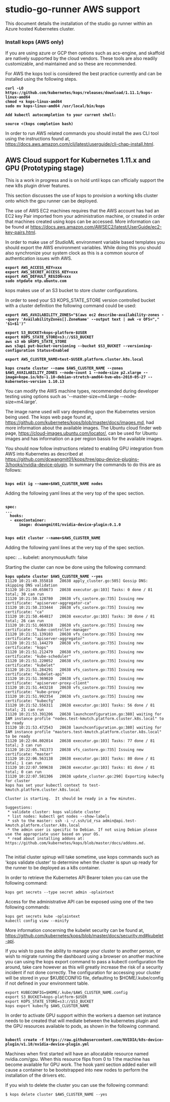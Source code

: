 # studio-go-runner AWS support

This document details the installation of the studio go runner within an Azure hosted Kubernetes cluster.

### Install kops (AWS only)

If you are using azure or GCP then options such as acs-engine, and skaffold are natively supported by the cloud vendors.  These tools are also readily customizable, and maintained and so these are recommended.

For AWS the kops tool is considered the best practice currently and can be installed using the following steps.

<pre><code><b>curl -LO https://github.com/kubernetes/kops/releases/download/1.11.1/kops-linux-amd64
chmod +x kops-linux-amd64
sudo mv kops-linux-amd64 /usr/local/bin/kops

Add kubectl autocompletion to your current shell:

source <(kops completion bash)
</b></code></pre>

In order to run AWS related commands you should install the aws CLI tool using the instructions found at, https://docs.aws.amazon.com/cli/latest/userguide/cli-chap-install.html.

## AWS Cloud support for Kubernetes 1.11.x and GPU (Prototyping stage)

This is a work in progress and is on hold until kops can officially support the new k8s plugin driver features.

This section discusses the use of kops to provision a working k8s cluster onto which the gpu runner can be deployed.

The use of AWS EC2 machines requires that the AWS account has had an EC2 key Pair imported from your administration machine, or created in order that machines created using kops can be accessed.  More information can be found at https://docs.aws.amazon.com/AWSEC2/latest/UserGuide/ec2-key-pairs.html.

In order to make use of StudioML environment variable based templates you should export the AWS environment variables.  While doing this you should also synchronize your system clock as this is a common source of authentication issues with AWS.  

<pre><code><b>export AWS_ACCESS_KEY=xxx
export AWS_SECRET_ACCESS_KEY=xxx
export AWS_DEFAULT_REGION=xxx
sudo ntpdate ntp.ubuntu.com
</b></code></pre>

kops makes use of an S3 bucket to store cluster configurations.

In order to seed your S3 KOPS_STATE_STORE version controlled bucket with a cluster definition the following command could be used:

<pre><code><b>export AWS_AVAILABILITY_ZONES="$(aws ec2 describe-availability-zones --query 'AvailabilityZones[].ZoneName' --output text | awk -v OFS="," '$1=$1')"

export S3_BUCKET=kops-platform-$USER
export KOPS_STATE_STORE=s3://$S3_BUCKET
aws s3 mb $KOPS_STATE_STORE
aws s3api put-bucket-versioning --bucket $S3_BUCKET --versioning-configuration Status=Enabled

export AWS_CLUSTER_NAME=test-$USER.platform.cluster.k8s.local

kops create cluster --name $AWS_CLUSTER_NAME --zones $AWS_AVAILABILITY_ZONES --node-count 1 --node-size p2.xlarge --image=kope.io/k8s-1.10-debian-stretch-amd64-hvm-ebs-2018-05-27 --kubernetes-version 1.10.13
</b></code></pre>

You can modify the AWS machine types, recommended during developer testing using options such as '--master-size=m4.large --node-size=m4.large'.

The image name used will vary depending upon the Kubernetes version being used.  The kops web page found at, https://github.com/kubernetes/kops/blob/master/docs/images.md, had more information about the available images.  The Ubuntu cloud finder web page, https://cloud-images.ubuntu.com/locator/, can be used for Ubuntu images and has information on a per region bassis for the available images.

You should now follow instructions related to enabling GPU integration from AWS into Kubernetes as described at https://github.com/dcwangmit01/kops/tree/gpu-device-plugins-3/hooks/nvidia-device-plugin.  In summary the commands to do this are as follows:

<pre><code><b>
kops edit ig --name=$AWS_CLUSTER_NAME nodes
</b></code></pre>

Adding the following yaml lines at the very top of the spec section.

<pre><code><b>
spec:
...
  hooks:
  - execContainer:
      image: dcwangmit01/nvidia-device-plugin:0.1.0
</b></code></pre>

<pre><code><b>
kops edit cluster --name=$AWS_CLUSTER_NAME
</b></code></pre>

Adding the following yaml lines at the very top of the spec section.

spec:
...
  kubelet:
      anonymousAuth: false
</b></code></pre>

Starting the cluster can now be done using the following command:

<pre><code><b>kops update cluster $AWS_CLUSTER_NAME --yes</b>
I1120 10:21:49.355818   28638 apply_cluster.go:505] Gossip DNS: skipping DNS validation
I1120 10:21:49.658673   28638 executor.go:103] Tasks: 0 done / 81 total; 30 can run
I1120 10:21:50.128780   28638 vfs_castore.go:735] Issuing new certificate: "apiserver-aggregator-ca"
I1120 10:21:50.233444   28638 vfs_castore.go:735] Issuing new certificate: "ca"
I1120 10:21:50.464817   28638 executor.go:103] Tasks: 30 done / 81 total; 26 can run
I1120 10:21:51.069328   28638 vfs_castore.go:735] Issuing new certificate: "kube-controller-manager"
I1120 10:21:51.139103   28638 vfs_castore.go:735] Issuing new certificate: "apiserver-aggregator"
I1120 10:21:51.144279   28638 vfs_castore.go:735] Issuing new certificate: "kops"
I1120 10:21:51.212479   28638 vfs_castore.go:735] Issuing new certificate: "kube-scheduler"
I1120 10:21:51.220052   28638 vfs_castore.go:735] Issuing new certificate: "kubelet"
I1120 10:21:51.284291   28638 vfs_castore.go:735] Issuing new certificate: "kubelet-api"
I1120 10:21:51.369020   28638 vfs_castore.go:735] Issuing new certificate: "apiserver-proxy-client"
I1120 10:21:51.443218   28638 vfs_castore.go:735] Issuing new certificate: "kube-proxy"
I1120 10:21:51.992354   28638 vfs_castore.go:735] Issuing new certificate: "kubecfg"
I1120 10:21:52.556311   28638 executor.go:103] Tasks: 56 done / 81 total; 21 can run
I1120 10:21:53.391206   28638 launchconfiguration.go:380] waiting for IAM instance profile "nodes.test-kmutch.platform.cluster.k8s.local" to be ready
I1120 10:21:53.472543   28638 launchconfiguration.go:380] waiting for IAM instance profile "masters.test-kmutch.platform.cluster.k8s.local" to be ready
I1120 10:22:04.802014   28638 executor.go:103] Tasks: 77 done / 81 total; 3 can run
I1120 10:22:05.741373   28638 vfs_castore.go:735] Issuing new certificate: "master"
I1120 10:22:06.563138   28638 executor.go:103] Tasks: 80 done / 81 total; 1 can run
I1120 10:22:07.509638   28638 executor.go:103] Tasks: 81 done / 81 total; 0 can run
I1120 10:22:07.581306   28638 update_cluster.go:290] Exporting kubecfg for cluster
kops has set your kubectl context to test-kmutch.platform.cluster.k8s.local

Cluster is starting.  It should be ready in a few minutes.

Suggestions:
 * validate cluster: kops validate cluster
 * list nodes: kubectl get nodes --show-labels
 * ssh to the master: ssh -i ~/.ssh/id_rsa admin@api.test-kmutch.platform.cluster.k8s.local
 * the admin user is specific to Debian. If not using Debian please use the appropriate user based on your OS.
 * read about installing addons at: https://github.com/kubernetes/kops/blob/master/docs/addons.md.

</code></pre>

The initial cluster spinup will take sometime, use kops commands such as 'kops validate cluster' to determine when the cluster is spun up ready for the runner to be deployed as a k8s container.

In order to retrieve the Kubernetes API Bearer token you can use the following command: 

```
kops get secrets --type secret admin -oplaintext
```

Access for the administrative API can be exposed using one of the two following commands:

```
kops get secrets kube -oplaintext
kubectl config view --minify
```

More information concerning the kubelet security can be found at, https://github.com/kubernetes/kops/blob/master/docs/security.md#kubelet-api.

If you wish to pass the ability to manage your cluster to another person, or wish to migrate running the dashboard using a browser on another machine you can using the kops export command to pass a kubectl configuration file around, take care however as this will greatly increase the risk of a security incident if not done correctly.  The configuration for accessing your cluster will be stored in your $KUBECONFIG file, defaulting to $HOME/.kube/config if not defined in your environment table.

```
export KUBECONFIG=$HOME/.kube/$AWS_CLUSTER_NAME.config
export S3_BUCKET=kops-platform-$USER
export KOPS_STATE_STORE=s3://$S3_BUCKET
kops export kubecfg $AWS_CLUSTER_NAME
```

In order to activate GPU support within the workers a daemon set instance needs to be created that will mediate between the kubernetes plugin and the GPU resources available to pods, as shown in the following command.

<pre><code><b>
kubectl create -f https://raw.githubusercontent.com/NVIDIA/k8s-device-plugin/v1.10/nvidia-device-plugin.yml
</b></code></pre>

Machines when first started will have an allocatable resource named nvidia.com/gpu.  When this resource flips from 0 to 1 the machine has become available for GPU work.  The hook yaml section added ealier will cause a container to be bootstrapped into new nodes to perform the installation of the drivers etc.

If you wish to delete the cluster you can use the following command:

```
$ kops delete cluster $AWS_CLUSTER_NAME --yes
```
